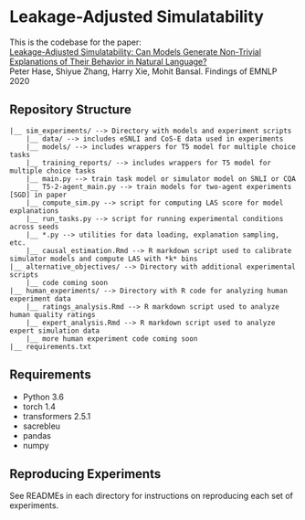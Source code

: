 # Leakage-Adjusted Simulatability
This is the codebase for the paper:  
[Leakage-Adjusted Simulatability: Can Models Generate Non-Trivial Explanations of Their Behavior in Natural Language?](https://arxiv.org/abs/2010.04119)  
Peter Hase, Shiyue Zhang, Harry Xie, Mohit Bansal. Findings of EMNLP 2020

## Repository Structure

```
|__ sim_experiments/ --> Directory with models and experiment scripts
    |__ data/ --> includes eSNLI and CoS-E data used in experiments
    |__ models/ --> includes wrappers for T5 model for multiple choice tasks
    |__ training_reports/ --> includes wrappers for T5 model for multiple choice tasks
    |__ main.py --> train task model or simulator model on SNLI or CQA
    |__ T5-2-agent_main.py --> train models for two-agent experiments [SGD] in paper
    |__ compute_sim.py --> script for computing LAS score for model explanations
    |__ run_tasks.py --> script for running experimental conditions across seeds
    |__ *.py --> utilities for data loading, explanation sampling, etc.
    |__ causal_estimation.Rmd --> R markdown script used to calibrate simulator models and compute LAS with *k* bins
|__ alternative_objectives/ --> Directory with additional experimental scripts
    |__ code coming soon
|__ human_experiments/ --> Directory with R code for analyzing human experiment data        
    |__ ratings_analysis.Rmd --> R markdown script used to analyze human quality ratings
    |__ expert_analysis.Rmd --> R markdown script used to analyze expert simulation data
    |__ more human experiment code coming soon
|__ requirements.txt

```

## Requirements

- Python 3.6 
- torch 1.4
- transformers 2.5.1
- sacrebleu
- pandas
- numpy

## Reproducing Experiments 

See READMEs in each directory for instructions on reproducing each set of experiments.
